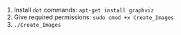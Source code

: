 1. Install `dot` commands: `apt-get install graphviz`  
1. Give required permissions: `sudo cmod +x Create_Images`  
1. `./Create_Images`
